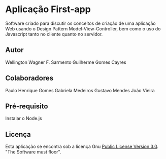# Aplicação First-app

Software criado para discutir os conceitos de criação de uma aplicação Web usando o Design Pattern Model-View-Controller, bem como o uso do Javascript tanto no cliente quanto no servidor.

## Autor
Wellington Wagner F. Sarmento
Guilherme Gomes Cayres

## Colaboradores
Paulo Henrique Gomes 
Gabriela Medeiros
Gustavo Mendes
João Vieira

## Pré-requisito
Instalar o Node.js

## Licença

Esta aplicação se encontra sob a licença Gnu [Public License Version 3.0](https://github.com/wwagner33/first-app2/blob/main/LICENSE). "The Software must floor".
